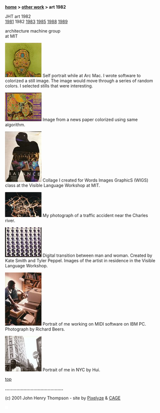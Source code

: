 **[home](index.md) > [other work](otherwork.md) > art 1982**

JHT art 1982  
[1981](art1981.md) 1982 [1983](art1983.md) [1985](art1985.md) [1988](art1988.md) [1989](art1989.md)

architecture machine group  
at MIT

[![](images/83_jt_arc_mac_color_mini.jpg)](images/83_jt_arc_mac_color)
Self portrait while at Arc Mac. I wrote software to colorized a still image. The image would move through a series of random colors. I selected stills that were interesting.

[![](images/83_couple_mini.jpg)](images/83_couple)
Image from a news paper colorized using same algorithm.

[![](images/83_balance_wigs_mini.jpg)](images/83_balance_wigs)
Collage I created for Words Images GraphicS (WIGS) class at the Visible Language Workshop at MIT.

[![](images/85_night_light_mini.jpg)](images/85_night_light.jpg)
My photograph of a traffic accident near the Charles river.

[![](images/82_vlw_mini.jpg)](images/82_vlw)
Digital transition between man and woman. Created by Kate Smith and Tyler Peppel. Images of the artist in residence in the Visible Language Workshop.

[![](images/83_jt_ibm_pc_mini.jpg)](images/83_jt_ibm_pc)
Portrait of me working on MIDI software on IBM PC. Photograph by Richard Beers.

[![](images/85_jt_in_ny_no_enter_mini.jpg)](images/85_jt_in_ny_no_enter)
Portrait of me in NYC by Hui.

[top](#topofpage)

**.........................................**

(c) 2001 John Henry Thompson - site by [Pixelyze](http://www.pixelyze.com/) & [CAGE](http://www.cage.nl/)

![](images/spacer.gif)
